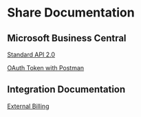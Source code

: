 # Share Documentation 

## Microsoft Business Central 


[Standard API 2.0](BC/API_2_0.md)

[OAuth Token with Postman](BC/OAuthToken.md)


## Integration Documentation

[External Billing](TVisionTech/ExternalBilling.md)